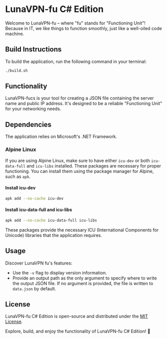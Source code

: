 # LunaVPN-fu C# Edition

Welcome to LunaVPN-fu – where "fu" stands for "Functioning Unit"! Because in IT, we like things to function smoothly, just like a well-oiled code machine.

## Build Instructions

To build the application, run the following command in your terminal:

```bash
./build.sh
```

## Functionality

LunaVPN-fucs is your tool for creating a JSON file containing the server name and public IP address. It's designed to be a reliable "Functioning Unit" for your networking needs.

## Dependencies

The application relies on Microsoft's .NET Framework.

### Alpine Linux

If you are using Alpine Linux, make sure to have either `icu-dev` or both `icu-data-full` and `icu-libs` installed. These packages are necessary for proper functioning. You can install them using the package manager for Alpine, such as `apk`.

#### Install icu-dev

```bash
apk add --no-cache icu-dev
```

#### Install icu-data-full and icu-libs

```bash
apk add --no-cache icu-data-full icu-libs
```

These packages provide the necessary ICU (International Components for Unicode) libraries that the application requires.

## Usage

Discover LunaVPN fu's features:

- Use the `-v` flag to display version information.
- Provide an output path as the only argument to specify where to write the output JSON file. If no argument is provided, the file is written to `data.json` by default.

## License

LunaVPN-fu C# Edition is open-source and distributed under the [MIT License](LICENSE).

Explore, build, and enjoy the functionality of LunaVPN-fu C# Edition! 🚀
